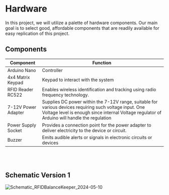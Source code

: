 # Hardware
In this project, we will utilize a palette of hardware components. Our main goal is to select good, affordable components that are readily available for easy replication of this project.

## Components

| Component  | Function |
| ------------- | ------------- |
| Arduino Nano  | Controller  |
| 4x4 Matrix Keypad  | Keypad to interact with the system  | 
| RFID Reader RC522  | Enables wireless identification and tracking using radio frequency technology.  | 
| 7-12V Power Adapter  | Supplies DC power within the 7-12V range, suitable for various devices requiring such voltage input. One Voltage level is enough since internal Voltage regulator of Arduino will handle the regulation  | 
| Power Supply Socket  | Provides a connection point for the power adapter to deliver electricity to the device or circuit.  | 
| Buzzer  | Emits audible alerts or signals in electronic circuits or devices  | 

[//]: #![RFID-BalanceKeeper_Schaltplan](../Documentation/images/RFID-BalanceKeeper_Schaltplan.jpg)


</br></br>

## Schematic Version 1
![Schematic_RFIDBalanceKeeper_2024-05-10](https://github.com/CaTaNa52/RFID-BalanceKeeper/assets/168989951/588e7339-7b61-42f5-b117-ef88359bfe0b)

